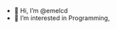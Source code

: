 - 👋 Hi, I’m @emelcd
- 👀 I’m interested in Programming, 


<!---
emelcd/emelcd is a ✨ special ✨ repository because its `README.md` (this file) appears on your GitHub profile.
You can click the Preview link to take a look at your changes.
--->

